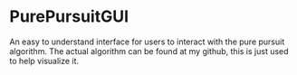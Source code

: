# PurePursuitGUI
An easy to understand interface for users to interact with the pure pursuit algorithm.
The actual algorithm can be found at my github, this is just used to help visualize it.

